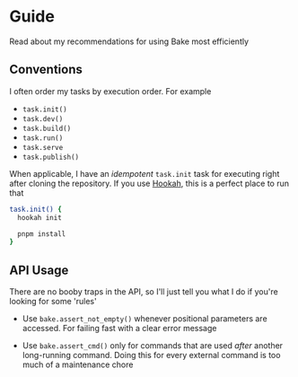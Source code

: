 # Guide

Read about my recommendations for using Bake most efficiently

## Conventions

I often order my tasks by execution order. For example

- `task.init()`
- `task.dev()`
- `task.build()`
- `task.run()`
- `task.serve`
- `task.publish()`

When applicable, I have an _idempotent_ `task.init` task for executing right after cloning the repository. If you use [Hookah](https://github.com/hyperupcall/hookah), this is a perfect place to run that

```bash
task.init() {
  hookah init

  pnpm install
}
```

## API Usage

There are no booby traps in the API, so I'll just tell you what I do if you're looking for some 'rules'

- Use `bake.assert_not_empty()` whenever positional parameters are accessed. For failing fast with a clear error message

- Use `bake.assert_cmd()` only for commands that are used _after_ another long-running command. Doing this for every external command is too much of a maintenance chore
